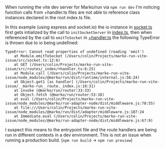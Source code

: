 When running the vite dev server for Marko/run via `npm run dev` I'm noticing function calls from +handler.ts files are not able to reference class instances declared in the root index.ts file. 

In this example (using express and socket.io) the io instance in [socket.ts](./src/socket.ts) first gets intialized by the call to `initSocketServer` in [index.ts](./src/index.ts), then when referenced by the call to `emitToSocket` in [+handler.ts](./src/routes/_index/+handler.ts) the following TypeError is thrown due to io being undefined: 
```
TypeError: Cannot read properties of undefined (reading 'emit')
    at Module.emitToSocket (/Users/colin/Projects/marko-run-vite-issue/src/socket.ts:12:6)
    at GET (/Users/colin/Projects/marko-run-vite-issue/src/routes/_index/+handler.ts:6:25)
    at Module.call (/Users/colin/Projects/marko-run-vite-issue/node_modules/@marko/run/dist/runtime/internal.js:56:24)
    at Object.get1 [as handler] (/Users/colin/Projects/marko-run-vite-issue/__marko-run__route._index.js:18:31)
    at invoke (@marko/run/router:33:33)
    at Object.fetch (@marko/run/router:53:18)
    at eval (/Users/colin/Projects/marko-run-vite-issue/node_modules/@marko/run-adapter-node/dist/middleware.js:78:55)
    at file:///Users/colin/Projects/marko-run-vite-issue/node_modules/@marko/run/dist/adapter/middleware.js:187:24
    at Immediate.eval (/Users/colin/Projects/marko-run-vite-issue/node_modules/@marko/run-adapter-node/dist/middleware.js:67:9)
```

I suspect this means to the entrypoint file and the route handlers are being run in different contexts in a dev environment. 
This is not an issue when running a production build. (`npm run build` -> `npm run preview`)
